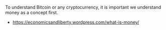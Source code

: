 To understand Bitcoin or any cryptocurrency, it is important we understand money as a concept first.
  * https://economicsandliberty.wordpress.com/what-is-money/
  
